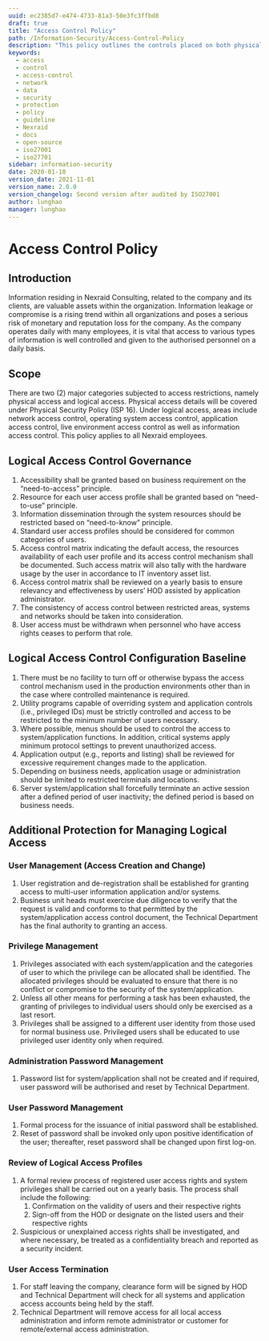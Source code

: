 ```yaml
---
uuid: ec2385d7-e474-4733-81a3-50e3fc3ffbd8
draft: true
title: "Access Control Policy"
path: /Information-Security/Access-Control-Policy
description: "This policy outlines the controls placed on both physical access to the computer system and to the software in order to limit access to computer networks and data."
keywords: 
  - access
  - control
  - access-control
  - network
  - data
  - security
  - protection
  - policy
  - guideline
  - Nexraid
  - docs
  - open-source
  - iso27001
  - iso27701
sidebar: information-security
date: 2020-01-10
version_date: 2021-11-01
version_name: 2.0.0
version_changelog: Second version after audited by ISO27001
author: lunghao
manager: lunghao
---
```


# Access Control Policy


## Introduction
Information residing in Nexraid Consulting, related to the company and its clients, are valuable assets within the organization. Information leakage or compromise is a rising trend within all organizations and poses a serious risk of monetary and reputation loss for the company. As the company operates daily with many employees, it is vital that access to various types of information is well controlled and given to the authorised personnel on a daily basis.

## Scope 
There are two (2) major categories subjected to access restrictions, namely physical access and logical access. Physical access details will be covered under Physical Security Policy (ISP 16). Under logical access, areas include network access control, operating system access control, application access control, live environment access control as well as information access control. This policy applies to all Nexraid employees.


## Logical Access Control Governance

1. Accessibility shall be granted based on business requirement on the “need-to-access” principle.
2. Resource for each user access profile shall be granted based on “need-to-use” principle.
3. Information dissemination through the system resources should be restricted based on “need-to-know” principle.
4. Standard user access profiles should be considered for common categories of users.
5. Access control matrix indicating the default access, the resources availability of each user profile and its access control mechanism shall be documented. Such access matrix will also tally with the hardware usage by the user in accordance to IT inventory asset list. 
6. Access control matrix shall be reviewed on a yearly basis to ensure relevancy and effectiveness by users’ HOD assisted by application administrator.
7. The consistency of access control between restricted areas, systems and networks should be taken into consideration.
8. User access must be withdrawn when personnel who have access rights ceases to perform that role.


## Logical Access Control Configuration Baseline 
1. There must be no facility to turn off or otherwise bypass the access control mechanism used in the production environments other than in the case where controlled maintenance is required.
2. Utility programs capable of overriding system and application controls (i.e., privileged IDs) must be strictly controlled and access to be restricted to the minimum number of users necessary.
3. Where possible, menus should be used to control the access to system/application functions. In addition, critical systems apply minimum protocol settings to prevent unauthorized access.
4. Application output (e.g., reports and listing) shall be reviewed for excessive requirement changes made to the application.
5. Depending on business needs, application usage or administration should be limited to restricted terminals and locations.
6. Server system/application shall forcefully terminate an active session after a defined period of user inactivity; the defined period is based on business needs.


## Additional Protection for Managing Logical Access

### User Management (Access Creation and Change)
1. User registration and de-registration shall be established for granting access to multi-user information application and/or systems.
2. Business unit heads must exercise due diligence to verify that the request is valid and conforms to that permitted by the system/application access control document, the Technical Department has the final authority to granting an access.

### Privilege Management
1. Privileges associated with each system/application and the categories of user to which the privilege can be allocated shall be identified. The allocated privileges should be evaluated to ensure that there is no conflict or compromise to the security of the system/application.
2. Unless all other means for performing a task has been exhausted, the granting of privileges to individual users should only be exercised as a last resort.
3. Privileges shall be assigned to a different user identity from those used for normal business use. Privileged users shall be educated to use privileged user identity only when required.


### Administration Password Management
1. Password list for system/application shall not be created and if required, user password will be authorised and reset by Technical Department.

### User Password Management
1. Formal process for the issuance of initial password shall be established.
2. Reset of password shall be invoked only upon positive identification of the user; thereafter, reset password shall be changed upon first log-on.


### Review of Logical Access Profiles
1. A formal review process of registered user access rights and system privileges shall be carried out on a yearly basis. The process shall include the following:
   1. Confirmation on the validity of users and their respective rights
   2. Sign-off from the HOD or designate on the listed users and their respective rights
2. Suspicious or unexplained access rights shall be investigated, and where necessary, be treated as a confidentiality breach and reported as a security incident.

### User Access Termination
1. For staff leaving the company, clearance form will be signed by HOD and Technical Department will check for all systems and application access accounts being held by the staff.
2. Technical Department will remove access for all local access administration and inform remote administrator or customer for remote/external access administration.